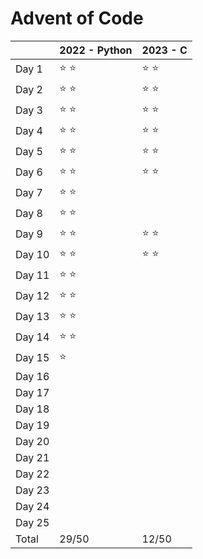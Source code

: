 # Advent of Code

|        | 2022 - Python | 2023 - C      |
| ------ | ------------- | ------------- |
| Day 1  | :star: :star: | :star: :star: |
| Day 2  | :star: :star: | :star: :star: |
| Day 3  | :star: :star: | :star: :star: |
| Day 4  | :star: :star: | :star: :star: |
| Day 5  | :star: :star: | :star: :star: |
| Day 6  | :star: :star: | :star: :star: |
| Day 7  | :star: :star: |               |
| Day 8  | :star: :star: |               |
| Day 9  | :star: :star: | :star: :star: |
| Day 10 | :star: :star: | :star: :star: | 
| Day 11 | :star: :star: |               |
| Day 12 | :star: :star: |               |
| Day 13 | :star: :star: |               |
| Day 14 | :star: :star: |               |
| Day 15 | :star:        |               |
| Day 16 |               |               |
| Day 17 |               |               |
| Day 18 |               |               |
| Day 19 |               |               |
| Day 20 |               |               |
| Day 21 |               |               |
| Day 22 |               |               |
| Day 23 |               |               |
| Day 24 |               |               |
| Day 25 |               |               |
| Total  | 29/50         | 12/50         |
